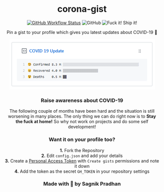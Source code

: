 <h1 align="center">corona-gist</h1>

<p align="center">
  <a href="https://github.com/SagnikPradhan/corona-gist/actions"><img alt="GitHub Workflow Status" src="https://img.shields.io/github/workflow/status/sagnikpradhan/corona-gist/Update Job?style=for-the-badge"></a>
  <img alt="GitHub" src="https://img.shields.io/github/license/sagnikpradhan/corona-gist?style=for-the-badge">
  <img alt="Fuck it! Ship it!" src="https://img.shields.io/badge/FUCK%20IT-SHIP%20IT-blueviolet?style=for-the-badge">
</p>

<p align="center">Pin a gist to your profile which gives you latest updates about COVID-19 🦠</p>
<p align="center"><a href="https://gist.github.com/SagnikPradhan/f17a826743eabec7a130460108d25e23"><img src="./Screenshot.PNG" alt="screenshot" /></a></p>

<h3 align="center">Raise awareness about COVID-19</h3>

<p align="center">
The following couple of months have been hard and the situation is still worsening in many places. The only thing we can do right now is to <b>Stay the fuck at home!</b> So why not work on projects and do some self development!
</p>

<h3 align="center">Want it on your profile too?</h3>

<p align="center"><b>1.</b> Fork the Repository<br>
<b>2.</b> Edit <code>config.json</code> and add your details<br>
<b>3.</b> Create a <a href="https://github.com/settings/tokens">Personal Access Token</a> with <code>Create gists</code> permissions and note it down<br>
<b>4.</b> Add the token as the secret <code>GH_TOKEN</code> in your repository settings
</p>

<h3 align="center">Made with 💖 by Sagnik Pradhan</h3>
